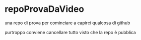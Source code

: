 # repoProvaDaVideo
una repo di prova per cominciare a capirci qualcosa di github

purtroppo conviene cancellare tutto visto che la repo è pubblica